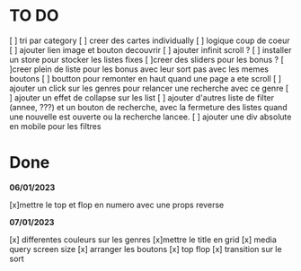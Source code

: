 # TO DO

[ ] tri par category
[ ] creer des cartes individually
[ ] logique coup de coeur
[ ] ajouter lien image et bouton decouvrir
[ ] ajouter infinit scroll ?
[ ] installer un store pour stocker les listes fixes
[ ]creer des sliders pour les bonus ?
[ ]creer plein de liste pour les bonus avec leur sort pas avec les memes boutons
[ ] boutton pour remonter en haut quand une page a ete scroll
[ ] ajouter un click sur les genres pour relancer une recherche avec ce genre
[ ] ajouter un effet de collapse sur les list
[ ] ajouter d'autres liste de filter (annee, ???) et un bouton de recherche, avec la fermeture des listes quand une nouvelle est ouverte ou la recherche lancee.
[ ] ajouter une div absolute en mobile pour les filtres

# Done

**06/01/2023**

[x]mettre le top et flop en numero avec une props reverse

**07/01/2023**

[x] differentes couleurs sur les genres
[x]mettre le title en grid
[x] media query screen size
[x] arranger les boutons
[x] top flop
[x] transition sur le sort
